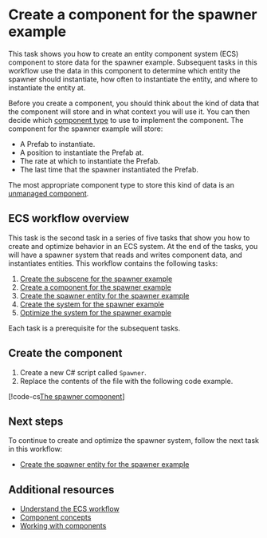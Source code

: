 # Create a component for the spawner example

This task shows you how to create an entity component system (ECS) component to store data for the spawner example. Subsequent tasks in this workflow use the data in this component to determine which entity the spawner should instantiate, how often to instantiate the entity, and where to instantiate the entity at.

Before you create a component, you should think about the kind of data that the component will store and in what context you will use it. You can then decide which [component type](components-type.md) to use to implement the component. The component for the spawner example will store:

* A Prefab to instantiate.
* A position to instantiate the Prefab at.
* The rate at which to instantiate the Prefab.
* The last time that the spawner instantiated the Prefab.

The most appropriate component type to store this kind of data is an [unmanaged component](components-unmanaged.md).

## ECS workflow overview

This task is the second task in a series of five tasks that show you how to create and optimize behavior in an ECS system. At the end of the tasks, you will have a spawner system that reads and writes component data, and instantiates entities. This workflow contains the following tasks: 

1. [Create the subscene for the spawner example](ecs-workflow-scene.md)
2. [Create a component for the spawner example](ecs-workflow-create-components.md)
3. [Create the spawner entity for the spawner example](ecs-workflow-create-entities.md)
4. [Create the system for the spawner example](ecs-workflow-create-systems.md)
5. [Optimize the system for the spawner example](ecs-workflow-optimize-systems.md)

Each task is a prerequisite for the subsequent tasks.

## Create the component

1. Create a new C# script called `Spawner`.
2. Replace the contents of the file with the following code example.

[!code-cs[The spawner component](../DocCodeSamples.Tests/SpawnerComponentExample.cs#example)]

## Next steps

To continue to create and optimize the spawner system, follow the next task in this workflow:

* [Create the spawner entity for the spawner example](ecs-workflow-create-entities.md)

## Additional resources

* [Understand the ECS workflow](ecs-workflow-intro.md)
* [Component concepts](concepts-components.md)
* [Working with components](components-intro.md)